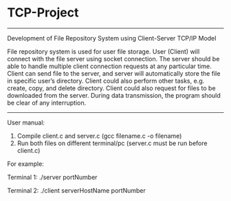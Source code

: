 # TCP-Project

************************************************************

Development of File Repository System using Client-Server TCP/IP Model

File repository system is used for user file storage. User (Client) will connect with the file server using socket connection. The server should be able to handle multiple client connection requests at any particular time. Client can send file to the server, and server will automatically store the file in specific user’s directory.  Client could also perform other tasks, e.g. create, copy, and delete directory. Client could also request for files to be downloaded from the server. During data transmission, the program should be clear of any interruption. 

************************************************************

User manual:

1. Compile client.c and server.c (gcc filename.c -o filename)
2. Run both files on different terminal/pc (server.c must be run before client.c)


For example:

Terminal 1:
./server portNumber


Terminal 2:
 ./client serverHostName portNumber



